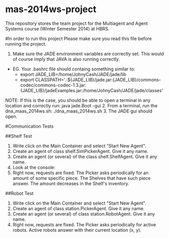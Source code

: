 mas-2014ws-project
==================

This repository stores the team project for the Multiagent and Agent Systems course (Winter Semester 2014) at HBRS.


#In order to run this project
Please make sure you read this file before running the project.

1. Make sure the JADE environment variables are correctly set. This would of course imply that JAVA is also running correctly.
  - EG. Your .bashrc file  should containg something similar to:
    - export JADE_LIB=/home/JohnyCash/JADE/jade/lib
    - export CLASSPATH='.:${JADE_LIB}/jade.jar:{JADE_LIB}/commons-codec/commons-codec-1.3.jar:{JADE_LIB}/jadeExamples.jar:/home/JohnyCash/JADE/jade/classes'

  NOTE: If this is the case, you should be able to open a terminal in any location and correctly run:
   java jade.Boot -gui
2. From a terminal, run the dna_maas_2014ws.sh:
   ./dna_maas_2014ws.sh
3. The JADE gui should open.

#Communication Tests

##Shelf Test

1. Write click on the Main Container and select "Start New Agent".
2. Create an agent of class shelf.SimPickerAgent. Give it any name.
3. Create an agent (or several) of the class shelf.ShelfAgent. Give it any name.
4. Look at the console:
5. Right now, requests are fixed. The Picker asks periodically for an amount of some specific piece. The Shelves that have such piece answer. The amount decreases in the Shelf's inventory.


##Robot Test

1. Write click on the Main Container and select "Start New Agent".
2. Create an agent of class station.PickerAgent. Give it any name.
3. Create an agent (or several) of class station.RobotAgent. Give it any name.
4. Right now, requests are fixed. The Picker asks periodically for active robots. Active robots answer with their current location
   (x, y).
